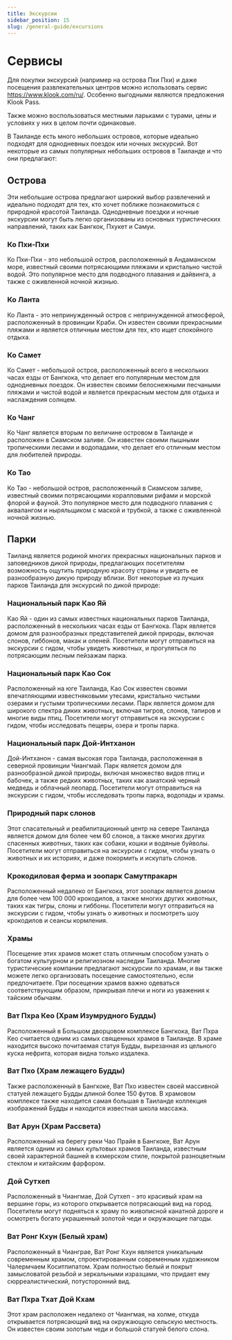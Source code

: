 ```yaml
---
title: Экскурсии
sidebar_position: 15
slug: /general-guide/excursions
---
```


# Сервисы

Для покупки экскурсий (например на острова Пхи Пхи) и даже посещения развлекательных центров можно использовать сервис https://www.klook.com/ru/. Особенно выгодными являются предложения Klook Pass.

Также можно воспользоваться местными ларьками с турами, цены и условиях у них в целом почти одинаковые.

В Таиланде есть много небольших островов, которые идеально подходят для однодневных поездок или ночных экскурсий. Вот некоторые из самых популярных небольших островов в Таиланде и что они предлагают:

## Острова

Эти небольшие острова предлагают широкий выбор развлечений и идеально подходят для тех, кто хочет поближе познакомиться с природной красотой Таиланда. Однодневные поездки и ночные экскурсии могут быть легко организованы из основных туристических направлений, таких как Бангкок, Пхукет и Самуи.
### Ко Пхи-Пхи

Ко Пхи-Пхи - это небольшой остров, расположенный в Андаманском море, известный своими потрясающими пляжами и кристально чистой водой. Это популярное место для подводного плавания и дайвинга, а также с оживленной ночной жизнью.

### Ко Ланта

Ко Ланта - это непринужденный остров с непринужденной атмосферой, расположенный в провинции Краби. Он известен своими прекрасными пляжами и является отличным местом для тех, кто ищет спокойного отдыха.

### Ко Самет

Ко Самет - небольшой остров, расположенный всего в нескольких часах езды от Бангкока, что делает его популярным местом для однодневных поездок. Он известен своими белоснежными песчаными пляжами и чистой водой и является прекрасным местом для отдыха и наслаждения солнцем.

### Ко Чанг

Ко Чанг является вторым по величине островом в Таиланде и расположен в Сиамском заливе. Он известен своими пышными тропическими лесами и водопадами, что делает его отличным местом для любителей природы.

### Ко Тао

Ко Тао - небольшой остров, расположенный в Сиамском заливе, известный своими потрясающими коралловыми рифами и морской флорой и фауной. Это популярное место для подводного плавания с аквалангом и ныряльщиком с маской и трубкой, а также с оживленной ночной жизнью.

## Парки

Таиланд является родиной многих прекрасных национальных парков и заповедников дикой природы, предлагающих посетителям возможность ощутить природную красоту страны и увидеть ее разнообразную дикую природу вблизи. Вот некоторые из лучших парков Таиланда для экскурсий по дикой природе:

### Национальный парк Као Яй 

Као Яй - один из самых известных национальных парков Таиланда, расположенный в нескольких часах езды от Бангкока. Парк является домом для разнообразных представителей дикой природы, включая слонов, гиббонов, макак и оленей. Посетители могут отправиться на экскурсии с гидом, чтобы увидеть животных, и прогуляться по потрясающим лесным пейзажам парка.

### Национальный парк Као Сок

Расположенный на юге Таиланда, Као Сок известен своими впечатляющими известняковыми утесами, кристально чистыми озерами и густыми тропическими лесами. Парк является домом для широкого спектра диких животных, включая тигров, слонов, тапиров и многие виды птиц. Посетители могут отправиться на экскурсии с гидом, чтобы исследовать пещеры, озера и тропы парка.

### Национальный парк Дой-Интханон

Дой-Интханон - самая высокая гора Таиланда, расположенная в северной провинции Чиангмай. Парк является домом для разнообразной дикой природы, включая множество видов птиц и бабочек, а также редких животных, таких как азиатский черный медведь и облачный леопард. Посетители могут отправиться на экскурсии с гидом, чтобы исследовать тропы парка, водопады и храмы.

### Природный парк слонов

Этот спасательный и реабилитационный центр на севере Таиланда является домом для более чем 60 слонов, а также многих других спасенных животных, таких как собаки, кошки и водяные буйволы. Посетители могут отправиться на экскурсии с гидом, чтобы узнать о животных и их историях, и даже покормить и искупать слонов.

### Крокодиловая ферма и зоопарк Самутпракарн 

Расположенный недалеко от Бангкока, этот зоопарк является домом для более чем 100 000 крокодилов, а также многих других животных, таких как тигры, слоны и гиббоны. Посетители могут отправиться на экскурсии с гидом, чтобы узнать о животных и посмотреть шоу крокодилов и сеансы кормления.

### Храмы

Посещение этих храмов может стать отличным способом узнать о богатом культурном и религиозном наследии Таиланда. Многие туристические компании предлагают экскурсии по храмам, и вы также можете легко организовать посещение самостоятельно, если предпочитаете. При посещении храмов важно одеваться соответствующим образом, прикрывая плечи и ноги из уважения к тайским обычаям.

### Ват Пхра Кео (Храм Изумрудного Будды)

Расположенный в Большом дворцовом комплексе Бангкока, Ват Пхра Кео считается одним из самых священных храмов в Таиланде. В храме находится высоко почитаемая статуя Будды, вырезанная из цельного куска нефрита, которая видна только издалека.

### Ват Пхо (Храм лежащего Будды) 

Также расположенный в Бангкоке, Ват Пхо известен своей массивной статуей лежащего Будды длиной более 150 футов. В храмовом комплексе также находится самая большая в Таиланде коллекция изображений Будды и находится известная школа массажа.

### Ват Арун (Храм Рассвета) 

Расположенный на берегу реки Чао Прайя в Бангкоке, Ват Арун является одним из самых культовых храмов Таиланда, известным своей характерной башней в кхмерском стиле, покрытой разноцветным стеклом и китайским фарфором.

### Дой Сутхеп

Расположенный в Чиангмае, Дой Сутхеп - это красивый храм на вершине горы, из которого открывается потрясающий вид на город. Посетители могут подняться к храму по живописной канатной дороге и осмотреть богато украшенный золотой чеди и окружающие пагоды.

### Ват Ронг Кхун (Белый храм)

Расположенный в Чианграе, Ват Ронг Кхун является уникальным современным храмом, спроектированным современным художником Чалермчаем Коситпипатом. Храм полностью белый и покрыт замысловатой резьбой и зеркальными изразцами, что придает ему сюрреалистический, потусторонний вид.

### Ват Пхра Тхат Дой Кхам

Этот храм расположен недалеко от Чиангмая, на холме, откуда открывается потрясающий вид на окружающую сельскую местность. Он известен своим золотым чеди и большой статуей белого слона.
